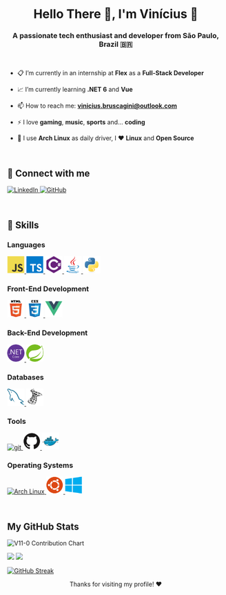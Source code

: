 <h1 align="center">Hello There 👋, I'm Vinícius 💠</h1>

<h3 align="center">A passionate tech enthusiast and developer from São Paulo, Brazil 🇧🇷</h3><br />

- 📋 I’m currently in an internship at **Flex** as a **Full-Stack Developer**

- 📈 I’m currently learning **.NET 6** and **Vue**

- 📫 How to reach me: **vinicius.bruscagini@outlook.com**

- ⚡ I love **gaming**, **music**, **sports** and... **coding**

- 🐧 I use **Arch Linux** as daily driver, I ❤️ **Linux** and **Open Source**

<br />

## 👤 Connect with me

<p>
  <a href="https://www.linkedin.com/in/vinicius-bruscagini/">
    <img src="https://img.shields.io/badge/LinkedIn-0077b5?style=flat&logo=linkedin&logoColor=white" alt="LinkedIn" />
  </a>
  <a href="https://github.com/V11-0/">
    <img src="https://img.shields.io/badge/GitHub-333?style=flat&logo=github&logoColor=white" alt="GitHub" />
  </a>
</p>
<br />

## 🏅 Skills

### Languages
<p>
  <a href="https://developer.mozilla.org/en-US/docs/Web/JavaScript" target="_blank">
    <img src="https://raw.githubusercontent.com/devicons/devicon/master/icons/javascript/javascript-original.svg" alt="javascript" width="40" height="40"/>
  </a>
  <a href="https://www.typescriptlang.org/" target="_blank">
    <img src="https://raw.githubusercontent.com/devicons/devicon/master/icons/typescript/typescript-original.svg" alt="TypeScript" width="40" height="40"/>
  </a>
  <a href="https://docs.microsoft.com/dotnet/csharp/" target="_blank">
    <img src="https://raw.githubusercontent.com/devicons/devicon/master/icons/csharp/csharp-plain.svg" alt="CSharp" width="40" height="40">
  </a>
  <a href="https://www.oracle.com/java/" target="_blank">
    <img src="https://raw.githubusercontent.com/devicons/devicon/master/icons/java/java-original.svg" alt="Java" width="40" height="40">
  </a>
  <a href="https://www.python.org" target="_blank">
    <img src="https://raw.githubusercontent.com/devicons/devicon/master/icons/python/python-original.svg" alt="python" width="40" height="40"/>
  </a>
</p>

### Front-End Development
<p>
  <a href="https://www.w3.org/html/" target="_blank">
    <img src="https://raw.githubusercontent.com/devicons/devicon/master/icons/html5/html5-original-wordmark.svg" alt="html5" width="40" height="40"/>
  </a>
  <a href="https://www.w3schools.com/css/" target="_blank">
    <img src="https://raw.githubusercontent.com/devicons/devicon/master/icons/css3/css3-original-wordmark.svg" alt="css3" width="40" height="40"/>
  </a>
  <a href="https://vuejs.org/" target="_blank">
    <img src="https://raw.githubusercontent.com/devicons/devicon/master/icons/vuejs/vuejs-original.svg" alt="VueJS" width="40" height="40"/>
  </a>
</p>

### Back-End Development
<p>
  <a href="https://dotnet.microsoft.com/" target="_blank">
    <img src="https://raw.githubusercontent.com/devicons/devicon/master/icons/dotnetcore/dotnetcore-original.svg" alt=".NET" width="40" height="40">
  </a>
  <a href="https://spring.io/projects/spring-framework" target="_blank">
    <img src="https://raw.githubusercontent.com/devicons/devicon/master/icons/spring/spring-original.svg" alt="Spring Framework" width="40" height="40">
  </a>
</p>

### Databases
<p>
  <a href="https://www.mysql.com/" target="_blank">
    <img src="https://raw.githubusercontent.com/devicons/devicon/master/icons/mysql/mysql-original.svg" alt="MySQL" width="40" height="40">
  </a>
  <a href="https://www.microsoft.com/en-us/sql-server/" target="_blank">
    <img src="https://github.com/devicons/devicon/raw/master/icons/microsoftsqlserver/microsoftsqlserver-plain.svg" alt="SQLServer" width="40" height="40">
  </a>
</p>

### Tools
<p>
  <a href="https://git-scm.com/" target="_blank">
    <img src="https://www.vectorlogo.zone/logos/git-scm/git-scm-icon.svg" alt="git" width="40" height="40"/>
  </a>
  <a href="https://github.com/" target="_blank">
    <img src="https://raw.githubusercontent.com/devicons/devicon/master/icons/github/github-original.svg" alt="git" width="40" height="40"/>
  </a>
  <a href="https://www.docker.com/" target="_blank">
    <img src="https://raw.githubusercontent.com/devicons/devicon/master/icons/docker/docker-original.svg" alt="Docker" width="40" height="40">
  </a>
</p>

### Operating Systems
<p>
  <a href="https://archlinux.org/" target="_blank">
    <img src="https://upload.wikimedia.org/wikipedia/commons/a/a5/Archlinux-icon-crystal-64.svg" alt="Arch Linux" width="40" height="40"/>
  </a>
  <a href="https://ubuntu.com/" target="_blank">
    <img src="https://raw.githubusercontent.com/devicons/devicon/master/icons/ubuntu/ubuntu-plain.svg" alt="Ubuntu" width="40" height="40"/>
  </a>
  <a href="https://www.microsoft.com/en-us/windows" target="_blank">
    <img src="https://raw.githubusercontent.com/devicons/devicon/master/icons/windows8/windows8-original.svg" alt="Windows" width="40" height="40"/>
  </a>
</p>

<br />

## My GitHub Stats

<p>
  <img height="180em" src="https://github-profile-summary-cards.vercel.app/api/cards/profile-details?username=V11-0&theme=monokai" alt="V11-0 Contribution Chart" />
</p>

<p>
  <img height="180em" src="https://github-readme-stats.vercel.app/api?username=V11-0&theme=algolia&show_icons=true&include_all_commits=true&hide_border=true" />

  <img height="180em" src="https://github-readme-stats.vercel.app/api/top-langs/?username=V11-0&theme=algolia&layout=compact&hide_border=true" />
</p>

<p>

  <a href="https://git.io/streak-stats">
    <img src="https://github-readme-streak-stats.herokuapp.com?user=V11-0&theme=algolia&hide_border=true&date_format=%5BY-%5Dn-j" alt="GitHub Streak">
  </a>

</p>

<p align="center">Thanks for visiting my profile! ❤️</p>